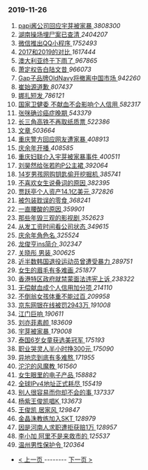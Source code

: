 ### 2019-11-26 
1. [ papi酱公司回应宇芽被家暴 ](https://s.weibo.com/weibo?q=%23papi%E9%85%B1%E5%85%AC%E5%8F%B8%E5%9B%9E%E5%BA%94%E5%AE%87%E8%8A%BD%E8%A2%AB%E5%AE%B6%E6%9A%B4%23&Refer=top) *3808300*
1. [ 湖南操场埋尸案已查清 ](https://s.weibo.com/weibo?q=%23%E6%B9%96%E5%8D%97%E6%93%8D%E5%9C%BA%E5%9F%8B%E5%B0%B8%E6%A1%88%E5%B7%B2%E6%9F%A5%E6%B8%85%23&Refer=top) *2404207*
1. [ 微信推出QQ小程序 ](https://s.weibo.com/weibo?q=%23%E5%BE%AE%E4%BF%A1%E6%8E%A8%E5%87%BAQQ%E5%B0%8F%E7%A8%8B%E5%BA%8F%23&Refer=top) *1752493*
1. [ 2017和2019的对比 ](https://s.weibo.com/weibo?q=%232017%E5%92%8C2019%E7%9A%84%E5%AF%B9%E6%AF%94%23&Refer=top) *1617444*
1. [ 澳大利亚终于下雨了 ](https://s.weibo.com/weibo?q=%23%E6%BE%B3%E5%A4%A7%E5%88%A9%E4%BA%9A%E7%BB%88%E4%BA%8E%E4%B8%8B%E9%9B%A8%E4%BA%86%23&Refer=top) *967865*
1. [ 萧定权告白陆文昔 ](https://s.weibo.com/weibo?q=%23%E8%90%A7%E5%AE%9A%E6%9D%83%E5%91%8A%E7%99%BD%E9%99%86%E6%96%87%E6%98%94%23&topic_ad=1&Refer=top) *966073*
1. [ Gap子品牌OldNavy将撤离中国市场 ](https://s.weibo.com/weibo?q=%23Gap%E5%AD%90%E5%93%81%E7%89%8COldNavy%E5%B0%86%E6%92%A4%E7%A6%BB%E4%B8%AD%E5%9B%BD%E5%B8%82%E5%9C%BA%23&Refer=top) *942260*
1. [ 崔始源道歉 ](https://s.weibo.com/weibo?q=%23%E5%B4%94%E5%A7%8B%E6%BA%90%E9%81%93%E6%AD%89%23&Refer=top) *807437*
1. [ 娜扎短发 ](https://s.weibo.com/weibo?q=%23%E5%A8%9C%E6%89%8E%E7%9F%AD%E5%8F%91%23&Refer=top) *786121*
1. [ 国家卫健委 不献血不会影响个人信用 ](https://s.weibo.com/weibo?q=%E5%9B%BD%E5%AE%B6%E5%8D%AB%E5%81%A5%E5%A7%94%20%E4%B8%8D%E7%8C%AE%E8%A1%80%E4%B8%8D%E4%BC%9A%E5%BD%B1%E5%93%8D%E4%B8%AA%E4%BA%BA%E4%BF%A1%E7%94%A8&Refer=top) *582317*
1. [ 张咪确诊癌症晚期 ](https://s.weibo.com/weibo?q=%23%E5%BC%A0%E5%92%AA%E7%A1%AE%E8%AF%8A%E7%99%8C%E7%97%87%E6%99%9A%E6%9C%9F%23&Refer=top) *543379*
1. [ 长三角高铁不再取纸质票 ](https://s.weibo.com/weibo?q=%23%E9%95%BF%E4%B8%89%E8%A7%92%E9%AB%98%E9%93%81%E4%B8%8D%E5%86%8D%E5%8F%96%E7%BA%B8%E8%B4%A8%E7%A5%A8%23&Refer=top) *522386*
1. [ 文章 ](https://s.weibo.com/weibo?q=%E6%96%87%E7%AB%A0&Refer=top) *503664*
1. [ 重庆警方回应网友遭家暴 ](https://s.weibo.com/weibo?q=%23%E9%87%8D%E5%BA%86%E8%AD%A6%E6%96%B9%E5%9B%9E%E5%BA%94%E7%BD%91%E5%8F%8B%E9%81%AD%E5%AE%B6%E6%9A%B4%23&Refer=top) *408913*
1. [ 庆余年开播 ](https://s.weibo.com/weibo?q=%23%E5%BA%86%E4%BD%99%E5%B9%B4%E5%BC%80%E6%92%AD%23&Refer=top) *408585*
1. [ 重庆妇联介入宇芽被家暴事件 ](https://s.weibo.com/weibo?q=%23%E9%87%8D%E5%BA%86%E5%A6%87%E8%81%94%E4%BB%8B%E5%85%A5%E5%AE%87%E8%8A%BD%E8%A2%AB%E5%AE%B6%E6%9A%B4%E4%BA%8B%E4%BB%B6%23&Refer=top) *400511*
1. [ 刘昊然给张若昀P公主裙 ](https://s.weibo.com/weibo?q=%23%E5%88%98%E6%98%8A%E7%84%B6%E7%BB%99%E5%BC%A0%E8%8B%A5%E6%98%80P%E5%85%AC%E4%B8%BB%E8%A3%99%23&Refer=top) *392064*
1. [ 14岁男孩网购钥匙偷开挖掘机 ](https://s.weibo.com/weibo?q=%2314%E5%B2%81%E7%94%B7%E5%AD%A9%E7%BD%91%E8%B4%AD%E9%92%A5%E5%8C%99%E5%81%B7%E5%BC%80%E6%8C%96%E6%8E%98%E6%9C%BA%23&Refer=top) *385741*
1. [ 不喜欢女生说叠词的原因 ](https://s.weibo.com/weibo?q=%23%E4%B8%8D%E5%96%9C%E6%AC%A2%E5%A5%B3%E7%94%9F%E8%AF%B4%E5%8F%A0%E8%AF%8D%E7%9A%84%E5%8E%9F%E5%9B%A0%23&Refer=top) *382395*
1. [ 贾跃亭个人资产14.1亿美元 ](https://s.weibo.com/weibo?q=%23%E8%B4%BE%E8%B7%83%E4%BA%AD%E4%B8%AA%E4%BA%BA%E8%B5%84%E4%BA%A714.1%E4%BA%BF%E7%BE%8E%E5%85%83%23&Refer=top) *372826*
1. [ 被包装耽误的零食 ](https://s.weibo.com/weibo?q=%23%E8%A2%AB%E5%8C%85%E8%A3%85%E8%80%BD%E8%AF%AF%E7%9A%84%E9%9B%B6%E9%A3%9F%23&Refer=top) *368241*
1. [ 一直腰酸的原因 ](https://s.weibo.com/weibo?q=%23%E4%B8%80%E7%9B%B4%E8%85%B0%E9%85%B8%E7%9A%84%E5%8E%9F%E5%9B%A0%23&Refer=top) *359901*
1. [ 那些年毁三观的影视剧 ](https://s.weibo.com/weibo?q=%23%E9%82%A3%E4%BA%9B%E5%B9%B4%E6%AF%81%E4%B8%89%E8%A7%82%E7%9A%84%E5%BD%B1%E8%A7%86%E5%89%A7%23&Refer=top) *352623*
1. [ 从发工资时间看公司状态 ](https://s.weibo.com/weibo?q=%23%E4%BB%8E%E5%8F%91%E5%B7%A5%E8%B5%84%E6%97%B6%E9%97%B4%E7%9C%8B%E5%85%AC%E5%8F%B8%E7%8A%B6%E6%80%81%23&Refer=top) *349615*
1. [ 庆余年角色名 ](https://s.weibo.com/weibo?q=%23%E5%BA%86%E4%BD%99%E5%B9%B4%E8%A7%92%E8%89%B2%E5%90%8D%23&Refer=top) *325524*
1. [ 龙俊亨ins简介 ](https://s.weibo.com/weibo?q=%23%E9%BE%99%E4%BF%8A%E4%BA%A8ins%E7%AE%80%E4%BB%8B%23&Refer=top) *302347*
1. [ 关晓彤 男装 ](https://s.weibo.com/weibo?q=%E5%85%B3%E6%99%93%E5%BD%A4%20%E7%94%B7%E8%A3%85&Refer=top) *300625*
1. [ 近半数韩国退役运动员曾遭受暴力 ](https://s.weibo.com/weibo?q=%23%E8%BF%91%E5%8D%8A%E6%95%B0%E9%9F%A9%E5%9B%BD%E9%80%80%E5%BD%B9%E8%BF%90%E5%8A%A8%E5%91%98%E6%9B%BE%E9%81%AD%E5%8F%97%E6%9A%B4%E5%8A%9B%23&Refer=top) *289751*
1. [ 女生的眉毛有多难画 ](https://s.weibo.com/weibo?q=%23%E5%A5%B3%E7%94%9F%E7%9A%84%E7%9C%89%E6%AF%9B%E6%9C%89%E5%A4%9A%E9%9A%BE%E7%94%BB%23&Refer=top) *251877*
1. [ 香港特区政府就禁蒙面法违宪上诉 ](https://s.weibo.com/weibo?q=%23%E9%A6%99%E6%B8%AF%E7%89%B9%E5%8C%BA%E6%94%BF%E5%BA%9C%E5%B0%B1%E7%A6%81%E8%92%99%E9%9D%A2%E6%B3%95%E8%BF%9D%E5%AE%AA%E4%B8%8A%E8%AF%89%23&Refer=top) *238322*
1. [ 无偿献血成个人信用加分项 ](https://s.weibo.com/weibo?q=%23%E6%97%A0%E5%81%BF%E7%8C%AE%E8%A1%80%E6%88%90%E4%B8%AA%E4%BA%BA%E4%BF%A1%E7%94%A8%E5%8A%A0%E5%88%86%E9%A1%B9%23&Refer=top) *214110*
1. [ 不倒翁女孩体重不能过百 ](https://s.weibo.com/weibo?q=%23%E4%B8%8D%E5%80%92%E7%BF%81%E5%A5%B3%E5%AD%A9%E4%BD%93%E9%87%8D%E4%B8%8D%E8%83%BD%E8%BF%87%E7%99%BE%23&Refer=top) *209958*
1. [ 京东网银在线被罚2943万 ](https://s.weibo.com/weibo?q=%23%E4%BA%AC%E4%B8%9C%E7%BD%91%E9%93%B6%E5%9C%A8%E7%BA%BF%E8%A2%AB%E7%BD%9A2943%E4%B8%87%23&Refer=top) *191008*
1. [ 江门巨响 ](https://s.weibo.com/weibo?q=%23%E6%B1%9F%E9%97%A8%E5%B7%A8%E5%93%8D%23&Refer=top) *190611*
1. [ 刘亦菲素颜 ](https://s.weibo.com/weibo?q=%23%E5%88%98%E4%BA%A6%E8%8F%B2%E7%B4%A0%E9%A2%9C%23&Refer=top) *183609*
1. [ 宇芽被家暴 ](https://s.weibo.com/weibo?q=%23%E5%AE%87%E8%8A%BD%E8%A2%AB%E5%AE%B6%E6%9A%B4%23&Refer=top) *179008*
1. [ 泰国6岁女童获选美冠军 ](https://s.weibo.com/weibo?q=%23%E6%B3%B0%E5%9B%BD6%E5%B2%81%E5%A5%B3%E7%AB%A5%E8%8E%B7%E9%80%89%E7%BE%8E%E5%86%A0%E5%86%9B%23&Refer=top) *175193*
1. [ 职业哭灵人半小时挣300元 ](https://s.weibo.com/weibo?q=%23%E8%81%8C%E4%B8%9A%E5%93%AD%E7%81%B5%E4%BA%BA%E5%8D%8A%E5%B0%8F%E6%97%B6%E6%8C%A3300%E5%85%83%23&Refer=top) *175090*
1. [ 异地恋到底有多难熬 ](https://s.weibo.com/weibo?q=%23%E5%BC%82%E5%9C%B0%E6%81%8B%E5%88%B0%E5%BA%95%E6%9C%89%E5%A4%9A%E9%9A%BE%E7%86%AC%23&Refer=top) *171955*
1. [ 沱沱的风魔教 ](https://s.weibo.com/weibo?q=%23%E6%B2%B1%E6%B2%B1%E7%9A%84%E9%A3%8E%E9%AD%94%E6%95%99%23&Refer=top) *161560*
1. [ 女生眼里的电子产品 ](https://s.weibo.com/weibo?q=%23%E5%A5%B3%E7%94%9F%E7%9C%BC%E9%87%8C%E7%9A%84%E7%94%B5%E5%AD%90%E4%BA%A7%E5%93%81%23&Refer=top) *158882*
1. [ 全球IPv4地址正式耗尽 ](https://s.weibo.com/weibo?q=%23%E5%85%A8%E7%90%83IPv4%E5%9C%B0%E5%9D%80%E6%AD%A3%E5%BC%8F%E8%80%97%E5%B0%BD%23&Refer=top) *155419*
1. [ 别人很容易而你却不会的事 ](https://s.weibo.com/weibo?q=%23%E5%88%AB%E4%BA%BA%E5%BE%88%E5%AE%B9%E6%98%93%E8%80%8C%E4%BD%A0%E5%8D%B4%E4%B8%8D%E4%BC%9A%E7%9A%84%E4%BA%8B%23&Refer=top) *137337*
1. [ 杨紫王俊凯唱K ](https://s.weibo.com/weibo?q=%23%E6%9D%A8%E7%B4%AB%E7%8E%8B%E4%BF%8A%E5%87%AF%E5%94%B1K%23&Refer=top) *133673*
1. [ 王俊凯 居家风 ](https://s.weibo.com/weibo?q=%E7%8E%8B%E4%BF%8A%E5%87%AF%20%E5%B1%85%E5%AE%B6%E9%A3%8E&Refer=top) *129847*
1. [ 金晶洙教练加入SKT ](https://s.weibo.com/weibo?q=%23%E9%87%91%E6%99%B6%E6%B4%99%E6%95%99%E7%BB%83%E5%8A%A0%E5%85%A5SKT%23&Refer=top) *128979*
1. [ 因是河南人求职遭拒获赔1万 ](https://s.weibo.com/weibo?q=%23%E5%9B%A0%E6%98%AF%E6%B2%B3%E5%8D%97%E4%BA%BA%E6%B1%82%E8%81%8C%E9%81%AD%E6%8B%92%E8%8E%B7%E8%B5%941%E4%B8%87%23&Refer=top) *128957*
1. [ 李小加 阿里不是来救市的 ](https://s.weibo.com/weibo?q=%E6%9D%8E%E5%B0%8F%E5%8A%A0%20%E9%98%BF%E9%87%8C%E4%B8%8D%E6%98%AF%E6%9D%A5%E6%95%91%E5%B8%82%E7%9A%84&Refer=top) *125537*
1. [ 温州男性保护令 ](https://s.weibo.com/weibo?q=%23%E6%B8%A9%E5%B7%9E%E7%94%B7%E6%80%A7%E4%BF%9D%E6%8A%A4%E4%BB%A4%23&Refer=top) *120364* 

- [ < 上一页 ](https://github.com/able8/weibo-hot-record/blob/master/2019-11-25.md) -------- [ 下一页 > ](https://github.com/able8/weibo-hot-record/blob/master/2019-11-27.md)